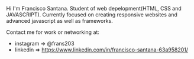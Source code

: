Hi I'm Francisco Santana. Student of web depelopment(HTML, CSS and JAVASCRIPT).
Currently focused on creating responsive websites and advanced javascript as well as frameworks. 

Contact me for work or networking at:
- instagram => @frans203 
- linkedin => https://www.linkedin.com/in/francisco-santana-63a958201/


<!---
frans203/frans203 is a ✨ special ✨ repository because its `README.md` (this file) appears on your GitHub profile.
You can click the Preview link to take a look at your changes.
--->
